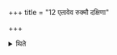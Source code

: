 +++
title = "12 एतावेव रुक्मौ दक्षिणा"

+++

<details><summary>थिते</summary>

12. These same two gold-plates(are to be given as ) the sacrificial gifts. 
</details>
